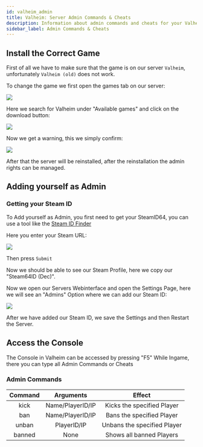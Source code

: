 ```yaml
---
id: valheim_admin
title: Valheim: Server Admin Commands & Cheats
description: Information about admin commands and cheats for your Valheim server from ZAP-Hosting - ZAP-Hosting.com documentation
sidebar_label: Admin Commands & Cheats
---
```


## Install the Correct Game

First of all we have to make sure that the game is on our server `Valheim`, unfortunately `Valheim (old)` does not work.

To change the game we first open the games tab on our server:

![](https://screensaver01.zap-hosting.com/index.php/s/RX678ZECRXfo8rC/preview)

Here we search for Valheim under "Available games" and click on the download button:

![](https://screensaver01.zap-hosting.com/index.php/s/kGyxDD6YoNFSHkT/preview)

Now we get a warning, this we simply confirm:

![](https://screensaver01.zap-hosting.com/index.php/s/jkQ4QEMjiN9LcEb/preview)

After that the server will be reinstalled, after the reinstallation the admin rights can be managed.

## Adding yourself as Admin

### Getting your Steam ID
To Add yourself as Admin, you first need to get your SteamID64, you can use a tool like the [Steam ID Finder](https://steamidfinder.com/)

Here you enter your Steam URL:

![](https://screensaver01.zap-hosting.com/index.php/s/bybzMbKicjWpfeW/preview)

Then press `Submit`

Now we should be able to see our Steam Profile, here we copy our "Steam64ID (Dec)".

Now we open our Servers Webinterface and open the Settings Page, here we will see an "Admins" Option where we can add our Steam ID:

![](https://screensaver01.zap-hosting.com/index.php/s/9kMApBaLKxZymjF/preview)


After we have added our Steam ID, we save the Settings and then Restart the Server.

## Access the Console

The Console in Valheim can be accessed by pressing "F5" While Ingame, there you can type all Admin Commands or Cheats


### Admin Commands

|  Command   |           Arguments          |                  Effect               |
| :--------: | :--------------------------: |  :---------------------------------:  |
|   kick     |        Name/PlayerID/IP      |     Kicks the specified Player        |
|   ban      |        Name/PlayerID/IP      |     Bans the specified Player         |
|   unban    |        PlayerID/IP           |     Unbans the specified Player       |
|   banned   |           None               |    Shows all banned Players           |
